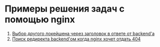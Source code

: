 # Примеры решения задач с помощью nginx

1. [Выбор другого локейшена через заголовок в ответе от backend'a](/doc/accel-redirect.md)
2. [Поиск редиректа backend'ом когда nginx хочет отдать 404](/doc/redirect-after-404.md)